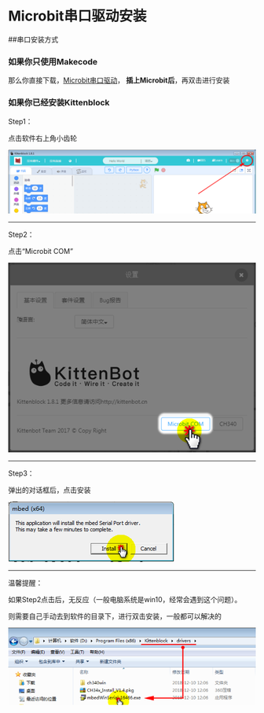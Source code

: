 # Microbit串口驱动安装

##串口安装方式

### 如果你只使用Makecode
那么你直接下载，[Microbit串口驱动](http://kittenbot.cn/bbs/forum.php?mod=attachment&aid=MjUyNnxiM2ZjZTU1OXwxNTQ1MTI0NTI0fDN8NDA0)，
**插上Microbit后**，再双击进行安装

### 如果你已经安装Kittenblock

Step1：

点击软件右上角小齿轮

![](./installerror/install03.png)


----------

Step2：

点击“Microbit COM”

![](./installerror/install04.png)

----------

Step3：

弹出的对话框后，点击安装

![](./installerror/install05.png)

----------

温馨提醒：

如果Step2点击后，无反应（一般电脑系统是win10，经常会遇到这个问题）。

则需要自己手动去到软件的目录下，进行双击安装，一般都可以解决的

![](./installerror/install06.png)